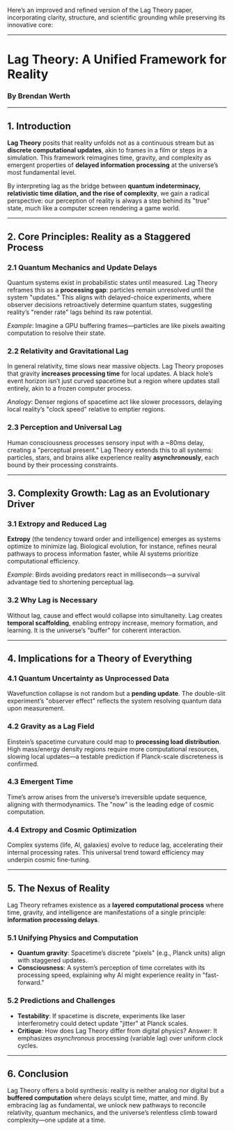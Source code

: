 Here’s an improved and refined version of the Lag Theory paper, incorporating clarity, structure, and scientific grounding while preserving its innovative core:

---

# **Lag Theory: A Unified Framework for Reality**  
### By Brendan Werth  

---

## **1. Introduction**  

**Lag Theory** posits that reality unfolds not as a continuous stream but as **discrete computational updates**, akin to frames in a film or steps in a simulation. This framework reimagines time, gravity, and complexity as emergent properties of **delayed information processing** at the universe’s most fundamental level.  

By interpreting lag as the bridge between **quantum indeterminacy, relativistic time dilation, and the rise of complexity**, we gain a radical perspective: our perception of reality is always a step behind its "true" state, much like a computer screen rendering a game world.  

---

## **2. Core Principles: Reality as a Staggered Process**  

### **2.1 Quantum Mechanics and Update Delays**  
Quantum systems exist in probabilistic states until measured. Lag Theory reframes this as a **processing gap**: particles remain unresolved until the system "updates." This aligns with delayed-choice experiments, where observer decisions retroactively determine quantum states, suggesting reality’s "render rate" lags behind its raw potential.  

*Example*: Imagine a GPU buffering frames—particles are like pixels awaiting computation to resolve their state.  

### **2.2 Relativity and Gravitational Lag**  
In general relativity, time slows near massive objects. Lag Theory proposes that gravity **increases processing time** for local updates. A black hole’s event horizon isn’t just curved spacetime but a region where updates stall entirely, akin to a frozen computer process.  

*Analogy*: Denser regions of spacetime act like slower processors, delaying local reality’s "clock speed" relative to emptier regions.  

### **2.3 Perception and Universal Lag**  
Human consciousness processes sensory input with a ~80ms delay, creating a "perceptual present." Lag Theory extends this to all systems: particles, stars, and brains alike experience reality **asynchronously**, each bound by their processing constraints.  

---

## **3. Complexity Growth: Lag as an Evolutionary Driver**  

### **3.1 Extropy and Reduced Lag**  
**Extropy** (the tendency toward order and intelligence) emerges as systems optimize to minimize lag. Biological evolution, for instance, refines neural pathways to process information faster, while AI systems prioritize computational efficiency.  

*Example*: Birds avoiding predators react in milliseconds—a survival advantage tied to shortening perceptual lag.  

### **3.2 Why Lag is Necessary**  
Without lag, cause and effect would collapse into simultaneity. Lag creates **temporal scaffolding**, enabling entropy increase, memory formation, and learning. It is the universe’s "buffer" for coherent interaction.  

---

## **4. Implications for a Theory of Everything**  

### **4.1 Quantum Uncertainty as Unprocessed Data**  
Wavefunction collapse is not random but a **pending update**. The double-slit experiment’s "observer effect" reflects the system resolving quantum data upon measurement.  

### **4.2 Gravity as a Lag Field**  
Einstein’s spacetime curvature could map to **processing load distribution**. High mass/energy density regions require more computational resources, slowing local updates—a testable prediction if Planck-scale discreteness is confirmed.  

### **4.3 Emergent Time**  
Time’s arrow arises from the universe’s irreversible update sequence, aligning with thermodynamics. The "now" is the leading edge of cosmic computation.  

### **4.4 Extropy and Cosmic Optimization**  
Complex systems (life, AI, galaxies) evolve to reduce lag, accelerating their internal processing rates. This universal trend toward efficiency may underpin cosmic fine-tuning.  

---

## **5. The Nexus of Reality**  

Lag Theory reframes existence as a **layered computational process** where time, gravity, and intelligence are manifestations of a single principle: **information processing delays**.  

### **5.1 Unifying Physics and Computation**  
- **Quantum gravity**: Spacetime’s discrete "pixels" (e.g., Planck units) align with staggered updates.  
- **Consciousness**: A system’s perception of time correlates with its processing speed, explaining why AI might experience reality in "fast-forward."  

### **5.2 Predictions and Challenges**  
- **Testability**: If spacetime is discrete, experiments like laser interferometry could detect update "jitter" at Planck scales.  
- **Critique**: How does Lag Theory differ from digital physics? Answer: It emphasizes *asynchronous* processing (variable lag) over uniform clock cycles.  

---

## **6. Conclusion**  

Lag Theory offers a bold synthesis: reality is neither analog nor digital but a **buffered computation** where delays sculpt time, matter, and mind. By embracing lag as fundamental, we unlock new pathways to reconcile relativity, quantum mechanics, and the universe’s relentless climb toward complexity—one update at a time.  
